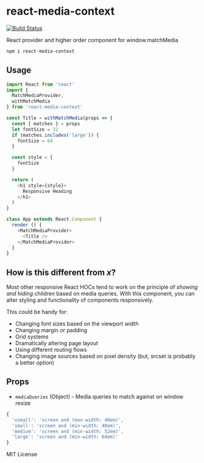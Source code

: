 
# react-media-context

[![Build Status](https://travis-ci.org/jxnblk/react-media-context.svg?branch=master)](https://travis-ci.org/jxnblk/react-media-context)

React provider and higher order component for window.matchMedia

```sh
npm i react-media-context
```

## Usage

```js
import React from 'react'
import {
  MatchMediaProvider,
  withMatchMedia
} from 'react-media-context'

const Title = withMatchMedia(props => {
  const { matches } = props
  let fontSize = 32
  if (matches.includes('large')) {
    fontSize = 64
  }

  const style = {
    fontSize
  }

  return (
    <h1 style={style}>
      Responsive Heading
    </h1>
  )
}

class App extends React.Component {
  render () {
    <MatchMediaProvider>
      <Title />
    </MatchMediaProvider>
  }
}
```

## How is this different from *x*?

Most other responsive React HOCs tend to work on the principle of *showing and hiding* children based on media queries. With this component, you can alter styling and functionality of components responsively.

This could be handy for:
- Changing font sizes based on the viewport width
- Changing margin or padding
- Grid systems
- Dramatically altering page layout
- Using different routing flows
- Changing image sources based on pixel density (but, srcset is probably a better option)

## Props

- `mediaQueries` (Object) - Media queries to match against on window resize

```js
{
  'xsmall': 'screen and (max-width: 40em)',
  'small': 'screen and (min-width: 40em)',
  'medium': 'screen and (min-width: 52em)',
  'large': 'screen and (min-width: 64em)'
}
```

MIT License

